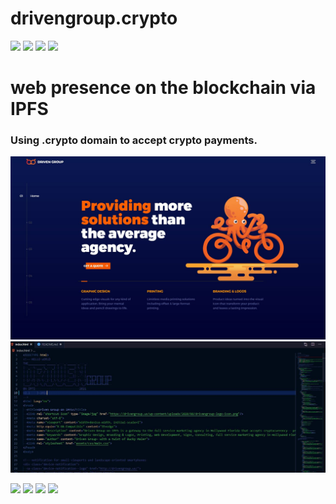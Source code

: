 # drivengroup.crypto




![](https://img.shields.io/badge/IPFs-presence-orange "")
![](https://img.shields.io/github/issues/drivengroup/crypto "")
![](https://img.shields.io/github/forks/drivengroup/crypto "")
![](https://img.shields.io/github/license/drivengroup/crypto "")



# web presence on the blockchain via IPFS

### Using .crypto domain to accept crypto payments.


![driven group](https://github.com/drivengroup/crypto/blob/main/assets/img/screen2.JPG "Driven Group Brand")
![driven group](https://github.com/drivengroup/crypto/blob/main/assets/img/screen1.JPG "Driven Group Brand")


![](https://img.shields.io/badge/IPFs-presence-orange "")
![](https://img.shields.io/github/issues/drivengroup/crypto "")
![](https://img.shields.io/github/forks/drivengroup/crypto "")
![](https://img.shields.io/github/license/drivengroup/crypto "")



